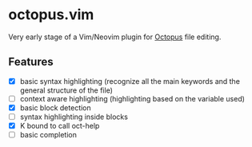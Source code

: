 # octopus.vim

Very early stage of a Vim/Neovim plugin for [Octopus](https://www.octopus-code.org) file editing.

## Features

- [x] basic syntax highlighting (recognize all the main keywords and the general structure of the file)
- [ ] context aware highlighting (highlighting based on the variable used)
- [x] basic block detection
- [ ] syntax highlighting inside blocks
- [x] K bound to call oct-help
- [ ] basic completion
